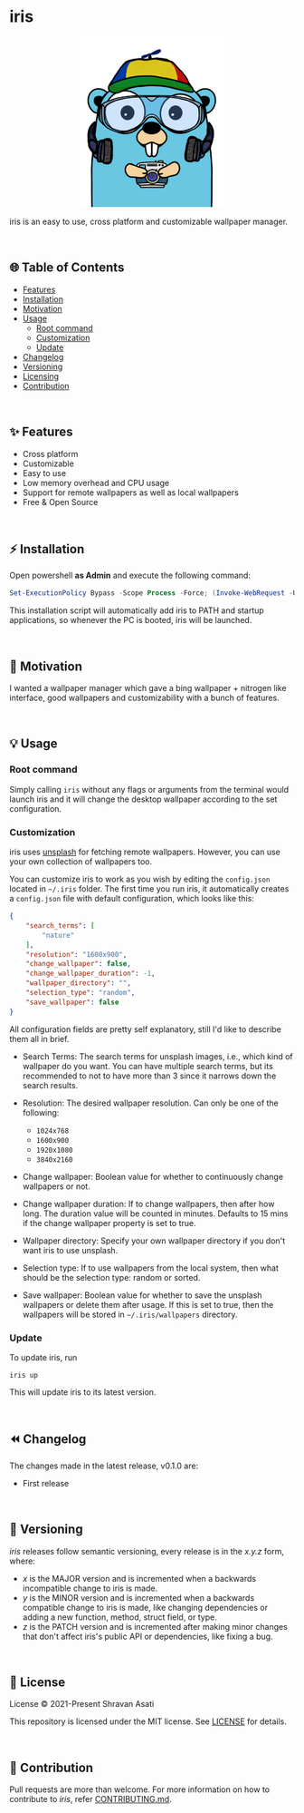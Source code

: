 # iris

<p align="center"> 
	<img src="assets/gopher.png" height="300px">
</p>

iris is an easy to use, cross platform and customizable wallpaper manager.

<br>

## 🌐 Table of Contents

- [Features](https://github.com/Shravan-1908/iris#-features)
- [Installation](https://github.com/Shravan-1908/iris#%EF%B8%8F-installation)
- [Motivation](https://github.com/Shravan-1908/iris#-motivation)
- [Usage](https://github.com/Shravan-1908/iris#-usage)
    * [Root command](https://github.com/Shravan-1908/iris#root-command)
    * [Customization](https://github.com/Shravan-1908/iris#customization)
    * [Update](https://github.com/Shravan-1908/iris#update)
- [Changelog](https://github.com/Shravan-1908/iris#-changelog)
- [Versioning](https://github.com/Shravan-1908/iris#-versioning)
- [Licensing](https://github.com/Shravan-1908/iris#-license)
- [Contribution](https://github.com/Shravan-1908/iris#-contribution)


<br>

## ✨ Features
- Cross platform
- Customizable
- Easy to use
- Low memory overhead and CPU usage
- Support for remote wallpapers as well as local wallpapers
- Free & Open Source

<br>

## ⚡️ Installation

Open powershell **as Admin** and execute the following command:

```powershell
Set-ExecutionPolicy Bypass -Scope Process -Force; (Invoke-WebRequest -Uri https://raw.githubusercontent.com/Shravan-1908/iris/master/scripts/windows_install.ps1 -UseBasicParsing).Content | powershell -
```

This installation script will automatically add iris to PATH and startup applications, so whenever the PC is booted, iris will be launched.

<br>

## 💫 Motivation
I wanted a wallpaper manager which gave a bing wallpaper + nitrogen like interface, good wallpapers and customizability with a bunch of features.

<br>

## 💡 Usage

### Root command

Simply calling `iris` without any flags or arguments from the terminal would launch iris and it will change the desktop wallpaper according to the set configuration.

### Customization

iris uses [unsplash](https://source.unsplash.com) for fetching remote wallpapers. However, you can use your own collection of wallpapers too.

You can customize iris to work as you wish by editing the `config.json` located in `~/.iris` folder. The first time you run iris, it automatically creates a `config.json` file with default configuration, which looks like this:

```json
{
    "search_terms": [
        "nature"
    ],
    "resolution": "1600x900",
    "change_wallpaper": false,
    "change_wallpaper_duration": -1,
    "wallpaper_directory": "",
    "selection_type": "random",
    "save_wallpaper": false
}
```

All configuration fields are pretty self explanatory, still I'd like to describe them all in brief.

- Search Terms: The search terms for unsplash images, i.e., which kind of wallpaper do you want. You can have multiple search terms, but its recommended to not to have more than 3 since it narrows down the search results.

- Resolution: The desired wallpaper resolution. Can only be one of the following:
    * `1024x768`
	* `1600x900`
	* `1920x1080`
	* `3840x2160`

- Change wallpaper: Boolean value for whether to continuously change wallpapers or not.

- Change wallpaper duration: If to change wallpapers, then after how long. The duration value will be counted in minutes. Defaults to 15 mins if the change wallpaper property is set to true.

- Wallpaper directory: Specify your own wallpaper directory if you don't want iris to use unsplash.

- Selection type: If to use wallpapers from the local system, then what should be the selection type: random or sorted.

- Save wallpaper: Boolean value for whether to save the unsplash wallpapers or delete them after usage. If this is set to true, then the wallpapers will be stored in `~/.iris/wallpapers` directory.

### Update

To update iris, run
```
iris up
```
This will update iris to its latest version.

<br>


## ⏪ Changelog

The changes made in the latest release, v0.1.0 are:

- First release

<br>

## 🔖 Versioning
*iris* releases follow semantic versioning, every release is in the *x.y.z* form, where:
- *x* is the MAJOR version and is incremented when a backwards incompatible change to iris is made.
- *y* is the MINOR version and is incremented when a backwards compatible change to iris is made, like changing dependencies or adding a new function, method, struct field, or type.
- *z* is the PATCH version and is incremented after making minor changes that don't affect iris's public API or dependencies, like fixing a bug.

<br>

## 📄 License
License
© 2021-Present Shravan Asati

This repository is licensed under the MIT license. See [LICENSE](LICENSE) for details.

<br>

## 👥 Contribution
Pull requests are more than welcome. For more information on how to contribute to *iris*, refer [CONTRIBUTING.md](CONTRIBUTING.md).
